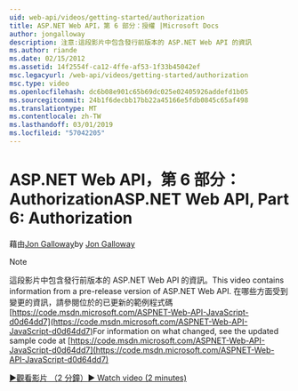 ```yaml
---
uid: web-api/videos/getting-started/authorization
title: ASP.NET Web API，第 6 部分：授權 |Microsoft Docs
author: jongalloway
description: 注意:這段影片中包含發行前版本的 ASP.NET Web API 的資訊
ms.author: riande
ms.date: 02/15/2012
ms.assetid: 14f2554f-ca12-4ffe-af53-1f33b45042ef
msc.legacyurl: /web-api/videos/getting-started/authorization
msc.type: video
ms.openlocfilehash: dc6b08e901c65b69dc025e02405926addefd1b05
ms.sourcegitcommit: 24b1f6decbb17bb22a45166e5fdb0845c65af498
ms.translationtype: MT
ms.contentlocale: zh-TW
ms.lasthandoff: 03/01/2019
ms.locfileid: "57042205"
---
```

<a name="aspnet-web-api-part-6-authorization"></a><span data-ttu-id="66fbe-103">ASP.NET Web API，第 6 部分：Authorization</span><span class="sxs-lookup"><span data-stu-id="66fbe-103">ASP.NET Web API, Part 6: Authorization</span></span>
====================
<span data-ttu-id="66fbe-104">藉由[Jon Galloway](https://github.com/jongalloway)</span><span class="sxs-lookup"><span data-stu-id="66fbe-104">by [Jon Galloway](https://github.com/jongalloway)</span></span>

> [!NOTE]
> <span data-ttu-id="66fbe-105">這段影片中包含發行前版本的 ASP.NET Web API 的資訊。</span><span class="sxs-lookup"><span data-stu-id="66fbe-105">This video contains information from a pre-release version of ASP.NET Web API.</span></span> <span data-ttu-id="66fbe-106">在哪些方面受到變更的資訊，請參閱位於的已更新的範例程式碼 [https://code.msdn.microsoft.com/ASPNET-Web-API-JavaScript-d0d64dd7](https://code.msdn.microsoft.com/ASPNET-Web-API-JavaScript-d0d64dd7)</span><span class="sxs-lookup"><span data-stu-id="66fbe-106">For information on what changed, see the updated sample code at [https://code.msdn.microsoft.com/ASPNET-Web-API-JavaScript-d0d64dd7](https://code.msdn.microsoft.com/ASPNET-Web-API-JavaScript-d0d64dd7)</span></span>

[<span data-ttu-id="66fbe-107">&#9654;觀看影片 （2 分鐘）</span><span class="sxs-lookup"><span data-stu-id="66fbe-107">&#9654; Watch video (2 minutes)</span></span>](https://channel9.msdn.com/Blogs/ASP-NET-Site-Videos/authorization)
